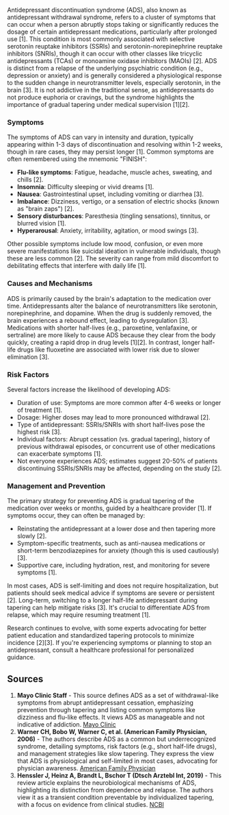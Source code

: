Antidepressant discontinuation syndrome (ADS), also known as antidepressant withdrawal syndrome, refers to a cluster of symptoms that can occur when a person abruptly stops taking or significantly reduces the dosage of certain antidepressant medications, particularly after prolonged use [1]. This condition is most commonly associated with selective serotonin reuptake inhibitors (SSRIs) and serotonin-norepinephrine reuptake inhibitors (SNRIs), though it can occur with other classes like tricyclic antidepressants (TCAs) or monoamine oxidase inhibitors (MAOIs) [2]. ADS is distinct from a relapse of the underlying psychiatric condition (e.g., depression or anxiety) and is generally considered a physiological response to the sudden change in neurotransmitter levels, especially serotonin, in the brain [3]. It is not addictive in the traditional sense, as antidepressants do not produce euphoria or cravings, but the syndrome highlights the importance of gradual tapering under medical supervision [1][2].

### Symptoms
The symptoms of ADS can vary in intensity and duration, typically appearing within 1-3 days of discontinuation and resolving within 1-2 weeks, though in rare cases, they may persist longer [1]. Common symptoms are often remembered using the mnemonic "FINISH":

- **Flu-like symptoms**: Fatigue, headache, muscle aches, sweating, and chills [2].
- **Insomnia**: Difficulty sleeping or vivid dreams [1].
- **Nausea**: Gastrointestinal upset, including vomiting or diarrhea [3].
- **Imbalance**: Dizziness, vertigo, or a sensation of electric shocks (known as "brain zaps") [2].
- **Sensory disturbances**: Paresthesia (tingling sensations), tinnitus, or blurred vision [1].
- **Hyperarousal**: Anxiety, irritability, agitation, or mood swings [3].

Other possible symptoms include low mood, confusion, or even more severe manifestations like suicidal ideation in vulnerable individuals, though these are less common [2]. The severity can range from mild discomfort to debilitating effects that interfere with daily life [1].

### Causes and Mechanisms
ADS is primarily caused by the brain's adaptation to the medication over time. Antidepressants alter the balance of neurotransmitters like serotonin, norepinephrine, and dopamine. When the drug is suddenly removed, the brain experiences a rebound effect, leading to dysregulation [3]. Medications with shorter half-lives (e.g., paroxetine, venlafaxine, or sertraline) are more likely to cause ADS because they clear from the body quickly, creating a rapid drop in drug levels [1][2]. In contrast, longer half-life drugs like fluoxetine are associated with lower risk due to slower elimination [3].

### Risk Factors
Several factors increase the likelihood of developing ADS:
- Duration of use: Symptoms are more common after 4-6 weeks or longer of treatment [1].
- Dosage: Higher doses may lead to more pronounced withdrawal [2].
- Type of antidepressant: SSRIs/SNRIs with short half-lives pose the highest risk [3].
- Individual factors: Abrupt cessation (vs. gradual tapering), history of previous withdrawal episodes, or concurrent use of other medications can exacerbate symptoms [1].
- Not everyone experiences ADS; estimates suggest 20-50% of patients discontinuing SSRIs/SNRIs may be affected, depending on the study [2].

### Management and Prevention
The primary strategy for preventing ADS is gradual tapering of the medication over weeks or months, guided by a healthcare provider [1]. If symptoms occur, they can often be managed by:
- Reinstating the antidepressant at a lower dose and then tapering more slowly [2].
- Symptom-specific treatments, such as anti-nausea medications or short-term benzodiazepines for anxiety (though this is used cautiously) [3].
- Supportive care, including hydration, rest, and monitoring for severe symptoms [1].

In most cases, ADS is self-limiting and does not require hospitalization, but patients should seek medical advice if symptoms are severe or persistent [2]. Long-term, switching to a longer half-life antidepressant during tapering can help mitigate risks [3]. It's crucial to differentiate ADS from relapse, which may require resuming treatment [1].

Research continues to evolve, with some experts advocating for better patient education and standardized tapering protocols to minimize incidence [2][3]. If you're experiencing symptoms or planning to stop an antidepressant, consult a healthcare professional for personalized guidance.

## Sources
1. **Mayo Clinic Staff** - This source defines ADS as a set of withdrawal-like symptoms from abrupt antidepressant cessation, emphasizing prevention through tapering and listing common symptoms like dizziness and flu-like effects. It views ADS as manageable and not indicative of addiction. [Mayo Clinic](https://www.mayoclinic.org/diseases-conditions/depression/expert-answers/antidepressant-withdrawal/faq-20058133)  
2. **Warner CH, Bobo W, Warner C, et al. (American Family Physician, 2006)** - The authors describe ADS as a common but underrecognized syndrome, detailing symptoms, risk factors (e.g., short half-life drugs), and management strategies like slow tapering. They express the view that ADS is physiological and self-limited in most cases, advocating for physician awareness. [American Family Physician](https://www.aafp.org/pubs/afp/issues/2006/0801/p449.html)  
3. **Henssler J, Heinz A, Brandt L, Bschor T (Dtsch Arztebl Int, 2019)** - This review article explains the neurobiological mechanisms of ADS, highlighting its distinction from dependence and relapse. The authors view it as a transient condition preventable by individualized tapering, with a focus on evidence from clinical studies. [NCBI](https://www.ncbi.nlm.nih.gov/pmc/articles/PMC6637660/)